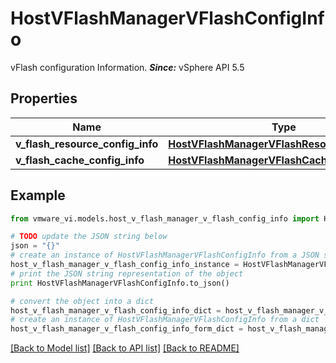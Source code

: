 # HostVFlashManagerVFlashConfigInfo

vFlash configuration Information.  ***Since:*** vSphere API 5.5 

## Properties
Name | Type | Description | Notes
------------ | ------------- | ------------- | -------------
**v_flash_resource_config_info** | [**HostVFlashManagerVFlashResourceConfigInfo**](HostVFlashManagerVFlashResourceConfigInfo.md) |  | [optional] 
**v_flash_cache_config_info** | [**HostVFlashManagerVFlashCacheConfigInfo**](HostVFlashManagerVFlashCacheConfigInfo.md) |  | [optional] 

## Example

```python
from vmware_vi.models.host_v_flash_manager_v_flash_config_info import HostVFlashManagerVFlashConfigInfo

# TODO update the JSON string below
json = "{}"
# create an instance of HostVFlashManagerVFlashConfigInfo from a JSON string
host_v_flash_manager_v_flash_config_info_instance = HostVFlashManagerVFlashConfigInfo.from_json(json)
# print the JSON string representation of the object
print HostVFlashManagerVFlashConfigInfo.to_json()

# convert the object into a dict
host_v_flash_manager_v_flash_config_info_dict = host_v_flash_manager_v_flash_config_info_instance.to_dict()
# create an instance of HostVFlashManagerVFlashConfigInfo from a dict
host_v_flash_manager_v_flash_config_info_form_dict = host_v_flash_manager_v_flash_config_info.from_dict(host_v_flash_manager_v_flash_config_info_dict)
```
[[Back to Model list]](../README.md#documentation-for-models) [[Back to API list]](../README.md#documentation-for-api-endpoints) [[Back to README]](../README.md)


